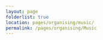 ```yaml
---
layout: page
folderlist: true
location: pages/organising/music/
permalink: /pages/organising/Music
---
```

